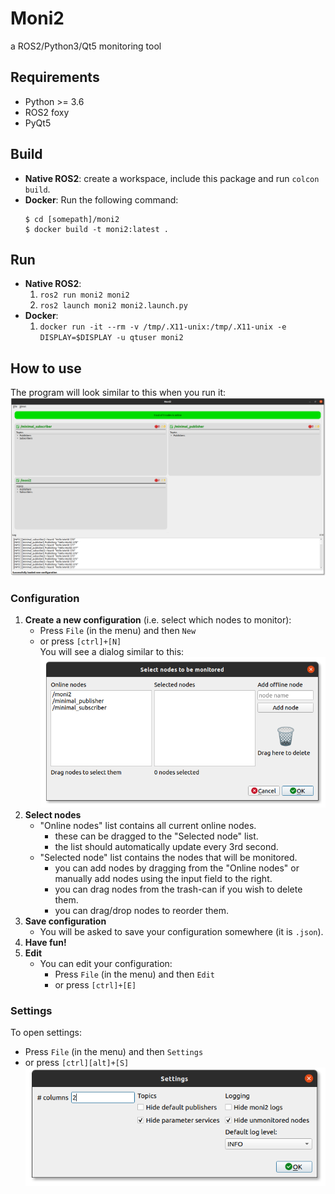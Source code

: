 # Moni2

a ROS2/Python3/Qt5 monitoring tool

## Requirements
* Python >= 3.6
* ROS2 foxy
* PyQt5

## Build
* **Native ROS2**: create a workspace, include this package and run `colcon build`.
* **Docker**: Run the following command:
  ```
  $ cd [somepath]/moni2
  $ docker build -t moni2:latest .
  ```

## Run
* **Native ROS2**:  
  1. `ros2 run moni2 moni2`
  2. `ros2 launch moni2 moni2.launch.py`
* **Docker**: 
  1. `docker run -it --rm -v /tmp/.X11-unix:/tmp/.X11-unix -e DISPLAY=$DISPLAY -u qtuser moni2`


## How to use
The program will look similar to this when you run it:
![gui](resource/images/gui.png)

### Configuration
1. **Create a new configuration** (i.e. select which nodes to monitor):
   * Press `File` (in the menu) and then `New`
   * or press `[ctrl]+[N]`  
   You will see a dialog similar to this:
   ![config](resource/images/config.png)
2. **Select nodes**
   * "Online nodes" list contains all current online nodes.
      * these can be dragged to the "Selected node" list.
      * the list should automatically update every 3rd second.
   * "Selected node" list contains the nodes that will be monitored.
      * you can add nodes by dragging from the "Online nodes" or manually add nodes using the input field to the right.
      * you can drag nodes from the trash-can if you wish to delete them.
      * you can drag/drop nodes to reorder them. 
3. **Save configuration**
   * You will be asked to save your configuration somewhere (it is `.json`).
4. **Have fun!**
5. **Edit**
   * You can edit your configuration:
     * Press `File` (in the menu) and then `Edit`
     * or press `[ctrl]+[E]`

### Settings
To open settings:
* Press `File` (in the menu) and then `Settings`
* or press `[ctrl][alt]+[S]`  
![settings](resource/images/settings.png)
